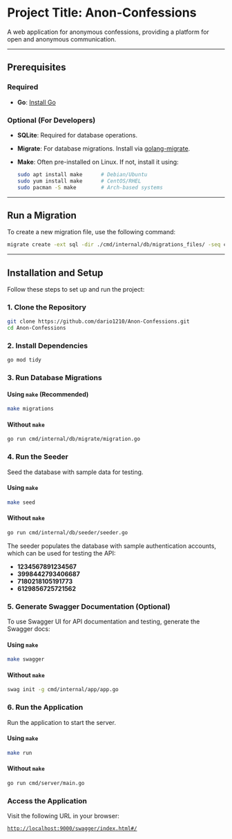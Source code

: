 # **Project Title: Anon-Confessions**

A web application for anonymous confessions, providing a platform for open and anonymous communication.

---

## **Prerequisites**

### **Required**

- **Go**: [Install Go](https://go.dev/)

### **Optional (For Developers)**

- **SQLite**: Required for database operations.
- **Migrate**: For database migrations. Install via [golang-migrate](https://pkg.go.dev/github.com/golang-migrate/migrate/v4).
- **Make**: Often pre-installed on Linux. If not, install it using:

  ```bash
  sudo apt install make      # Debian/Ubuntu
  sudo yum install make      # CentOS/RHEL
  sudo pacman -S make        # Arch-based systems
  ```

---

## **Run a Migration**

To create a new migration file, use the following command:

```bash
migrate create -ext sql -dir ./cmd/internal/db/migrations_files/ -seq create_user_table
```

---

## **Installation and Setup**

Follow these steps to set up and run the project:

### 1. **Clone the Repository**

```bash
git clone https://github.com/dario1210/Anon-Confessions.git
cd Anon-Confessions
```

### 2. **Install Dependencies**

```bash
go mod tidy
```

### 3. **Run Database Migrations**

#### Using `make` (Recommended)

```bash
make migrations
```

#### Without `make`

```bash
go run cmd/internal/db/migrate/migration.go
```

### 4. **Run the Seeder**

Seed the database with sample data for testing.

#### Using `make`

```bash
make seed
```

#### Without `make`

```bash
go run cmd/internal/db/seeder/seeder.go
```

The seeder populates the database with sample authentication accounts, which can be used for testing the API:

- **1234567891234567**
- **3998442793406687**
- **7180218105191773**
- **6129856725721562**

### 5. **Generate Swagger Documentation** (Optional)

To use Swagger UI for API documentation and testing, generate the Swagger docs:

#### Using `make`

```bash
make swagger
```

#### Without `make`

```bash
swag init -g cmd/internal/app/app.go
```

### 6. **Run the Application**

Run the application to start the server.

#### Using `make`

```bash
make run
```

#### Without `make`

```bash
go run cmd/server/main.go
```

### Access the Application

Visit the following URL in your browser:

[`http://localhost:9000/swagger/index.html#/`](http://localhost:9000/swagger/index.html#/)
